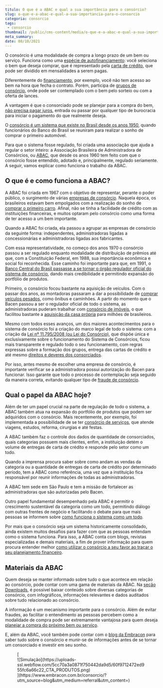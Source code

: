 ```yaml
---
titulo: O que é a ABAC e qual a sua importância para o consórcio?
slug: o-que-e-a-abac-e-qual-a-sua-importancia-para-o-consorcio
categoria: consorcio
tags:
 - consorcio
thumbnail: /public/cms-content/media/o-que-e-a-abac-e-qual-a-sua-importancia-para-o-consorcio.jpg
meta_summary: 
date: 08/10/2021
---
```

O consórcio é uma modalidade de compra a longo prazo de um bem ou serviço. Funciona como uma [espécie de autofinanciamento](https://www.embracon.com.br/blog/autofinanciamento-o-que-e-e-como-um-consorcio-pode-ajuda-lo): você seleciona o bem que deseja comprar, que é representado pela [carta de crédito](https://www.embracon.com.br/blog/tudo-o-que-voce-precisa-saber-sobre-a-carta-de-credito-de-consorcios), que pode ser dividido em mensalidades a serem pagas.

Diferentemente do [financiamento](https://www.embracon.com.br/blog/entenda-quais-sao-as-6-maiores-desvantagens-do-financiamento), por exemplo, você não tem acesso ao bem na hora que fecha o contrato. Porém, participa de [grupos de consórcio](https://www.embracon.com.br/blog/o-que-sao-os-grupos-de-consorcio-e-como-eles-funcionam), onde pode ser contemplado com o bem pelo sorteio ou com a oferta de lances.

A vantagem é que o consorciado pode se planejar para a compra do bem, [não precisa pagar juros](https://www.embracon.com.br/blog/parcela-de-consorcio-tem-juros), entrada ou passar por qualquer tipo de burocracia para iniciar o pagamento do que realmente deseja.

O [consórcio é um sistema que existe no Brasil desde os anos 1950](https://www.embracon.com.br/blog/qual-e-a-origem-do-consorcio), quando funcionários do Banco do Brasil se reuniram para realizar o sonho de comprar o primeiro automóvel.

Para que o sistema fosse regulado, foi criada uma associação que ajuda a regular o setor inteiro: a Associação Brasileira de Administradora de Consórcios, ou [ABAC](https://abac.org.br/), que desde os anos 1960 tem feito com que o consórcio fosse entendido, adotado e, principalmente, regulado seriamente. A seguir, vamos explicar como funciona o trabalho da ABAC.

O que é e como funciona a ABAC? 
--------------------------------

A ABAC foi criada em 1967 com o objetivo de representar, perante o poder público, o surgimento de várias [empresas de consórcio](https://www.embracon.com.br/blog/afinal-o-que-uma-administradora-de-consorcio-faz). Naquela época, os brasileiros estavam bem empolgados com a realização do sonho de [comprar o primeiro carro](https://www.embracon.com.br/blog/primeiro-carro-como-acertar-na-escolha). Afinal, não se tinha a facilidade de crédito com as instituições financeiras, e muitos optaram pelo consórcio como uma forma de ter acesso a um bem importante.

Quando a ABAC foi criada, ela passou a agrupar as empresas de consórcio da seguinte forma: independentes, administradoras ligadas a concessionárias e administradoras ligadas aos fabricantes.

Com essa representatividade, no começo dos anos 1970 o consórcio passou a ser regulado enquanto modalidade de distribuição de prêmios até que, com a Constituição Federal, em 1988, sua importância econômica e social foi reconhecida. Esse caminho foi importante para que, em 1991, o [Banco Central do Brasil passasse a se tornar o órgão regulador oficial do sistema de consórcio](https://www.embracon.com.br/blog/7-coisas-que-voce-precisa-saber-antes-de-entrar-em-um-consorcio), dando mais credibilidade e permitindo expansão do portfólio de produtos.

Primeiro, o consórcio focou bastante na aquisição de veículos. Com o passar dos anos, as montadoras passaram a dar a possibilidade de [comprar veículos pesados](https://www.embracon.com.br/blog/saiba-como-investir-em-veiculos-pesados-com-o-consorcio-embracon), como ônibus e caminhões. A partir do momento que o Bacen passou a ser o regulador oficial de todo o sistema, as administradoras puderam trabalhar com [consórcio de imóveis](https://www.embracon.com.br/blog/6-coisas-contratar-consorcio-de-imoveis), o que facilitou bastante a [aquisição da casa própria](https://www.embracon.com.br/blog/como-conquistar-a-estabilidade-da-casa-propria) para milhões de brasileiros.

Mesmo com todos esses avanços, um dos maiores acontecimentos para o sistema de consórcio foi a criação do marco legal de todo o sistema: com a criação da [Lei nº 11.795/2008 (ou Lei do Consórcio)](https://www.embracon.com.br/blog/o-que-e-a-lei-do-consorcio-e-qual-a-sua-importancia), que dispõe única e exclusivamente sobre o funcionamento do Sistema de Consórcios, ficou mais transparente e regulado todo o seu funcionamento, com regras expressas sobre a formação dos grupos, entrega das cartas de crédito e até mesmo [direitos e deveres dos consorciados](https://www.embracon.com.br/blog/tire-todas-as-suas-duvidas-sobre-os-direitos-e-deveres-do-consorciado).

Por isso, antes mesmo de escolher uma empresa de consórcio, é importante verificar se a administradora possui autorização do Bacen para funcionar. Isso garante que todo o processo de contemplação seja seguido da maneira correta, evitando qualquer tipo de [fraude de consórcio](https://www.embracon.com.br/blog/fraude-em-consorcio-como-nao-cair-em-golpes).

Qual o papel da ABAC hoje? 
---------------------------

Além de ter um papel crucial na parte de regulação de todo o sistema, a ABAC também atua na expansão do portfólio de produtos que podem ser adquiridos com o consórcio. Mais recentemente, por exemplo, foi implementada a possibilidade de se ter [consórcio de serviços](https://www.embracon.com.br/blog/consorcio-de-servicos-tudo-o-que-voce-precisa-saber-sobre-o-assunto), que atende viagens, estudos, reforma, cirurgias e até festas.

A ABAC também faz o controle dos dados de quantidade de consorciados, quais categorias possuem mais clientes, enfim, a instituição detém o volume de entregas de carta de crédito e responde pelo setor como um todo.

Quando a imprensa procura saber sobre como andam as vendas da categoria ou a quantidade de entregas de carta de crédito por determinado período, tem a ABAC como referência, uma vez que a instituição fica responsável por reunir informações de todas as administradoras.

A ABAC tem sede em São Paulo e tem a missão de fortalecer as administradoras que são autorizadas pelo Bacen.

Outro papel fundamental desempenhado pela ABAC é permitir o crescimento sustentável da categoria como um todo, permitindo diálogo com outras frentes de negócio e facilitando o debate para que mais pessoas se informem sobre [como funciona o sistema como um todo](https://www.embracon.com.br/blog/consorcios-segredos-que-nao-te-contaram).

Por mais que o consórcio seja um sistema historicamente consolidado, ainda existem muitos desafios para fazer com que as pessoas entendam como o sistema funciona. Para isso, a ABAC conta com blogs, revistas especializadas e demais materiais, a fim de prover informação para quem procura entender melhor [como utilizar o consórcio a seu favor ao traçar o seu planejamento financeiro](https://www.embracon.com.br/blog/maneiras-de-juntar-dinheiro-para-fazer-um-consorcio).

Materiais da ABAC 
------------------

Quem deseja se manter informado sobre tudo o que acontece em relação ao consórcio, pode contar com uma gama de materiais da ABAC. Na [seção Downloads](https://abac.org.br/downloads), é possível baixar conteúdo sobre diversas categorias de consórcio, com infográficos, informações relevantes e dados auditados sobre tudo relacionado ao consórcio.

A informação é um mecanismo importante para o consórcio. Além de evitar fraudes, ao facilitar o entendimento as pessoas percebem como a modalidade de compra pode ser extremamente vantajosa para quem deseja [planejar a compra do próximo bem ou serviço](https://www.embracon.com.br/blog/como-planejar-se-financeiramente-para-comecar-a-conquistar-seus-objetivos-em-2021).

E, além da ABAC, você também pode contar com o [blog da Embracon](https://www.embracon.com.br/blog) para saber tudo sobre o consórcio e munir-se de informações antes de se tornar um consorciado e investir em seu sonho.

<figure class="w-richtext-figure-type-image w-richtext-align-center">[<div>![Simulação](https://uploads-ssl.webflow.com/5cc70a3a0871f750442da9d5/60f9712472ed955fc6a66c22_CTA_PRODUTOS.png)</div>](https://www.embracon.com.br/consorcio/?utm_source=blog&utm_medium=referral&utm_content=)</figure>
